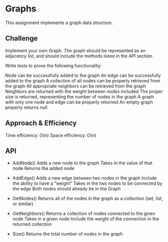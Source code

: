 # Graphs
This assignment implements a graph data structure.

## Challenge
Implement your own Graph. The graph should be represented as an adjacency list, and should include the methods listed in the API section. 

Write tests to prove the following functionality:

Node can be successfully added to the graph
An edge can be successfully added to the graph
A collection of all nodes can be properly retrieved from the graph
All appropriate neighbors can be retrieved from the graph
Neighbors are returned with the weight between nodes included
The proper size is returned, representing the number of nodes in the graph
A graph with only one node and edge can be properly returned
An empty graph properly returns null

## Approach & Efficiency
Time efficiency: O(n)
Space efficiency: O(n)

## API
- AddNode()
Adds a new node to the graph
Takes in the value of that node
Returns the added node

- AddEdge()
Adds a new edge between two nodes in the graph
Include the ability to have a “weight”
Takes in the two nodes to be connected by the edge
Both nodes should already be in the Graph

- GetNodes()
Returns all of the nodes in the graph as a collection (set, list, or similar)

- GetNeighbors()
Returns a collection of nodes connected to the given node
Takes in a given node
Include the weight of the connection in the returned collection

- Size()
Returns the total number of nodes in the graph